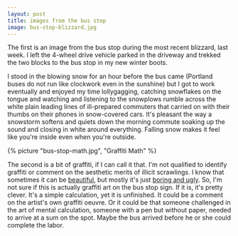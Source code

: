 ```yaml
---
layout: post
title: images from the bus stop
image: bus-stop-blizzard.jpg
---
```


<!--more-->

The first is an image from the bus stop during the most recent blizzard, last week.  I left the 4-wheel drive vehicle parked in the driveway and trekked the two blocks to the bus stop in my new winter boots.  

I stood in the blowing snow for an hour before the bus came (Portland buses do not run like clockwork even in the sunshine) but I got to work eventually and enjoyed my time lollygagging, catching snowflakes on the tongue and watching and listening to the snowplows rumble across the white plain leading lines of ill-prepared commuters that carried on with their thumbs on their phones in snow-covered cars.  It's pleasant the way a snowstorm softens and quiets down the morning commute soaking up the sound and closing in white around everything.  Falling snow makes it feel like you're inside even when you're outside.

{% picture "bus-stop-math.jpg", "Graffiti Math" %}

The second is a bit of graffiti, if I can call it that.  I'm not qualified to identify graffiti or comment on the aesthetic merits of illicit scrawlings.  I know that sometimes it can be <a href="http://www.google.com/images?q=banksy">beautiful</a>, but mostly it's just <a href="http://www.google.com/images?q=graffiti+tagging">boring and ugly</a>.  So, I'm not sure if this is actually graffiti art on the bus stop sign.  If it is, it's pretty clever.  It's a simple calculation, yet it is unfinished.  It could be a comment on the artist's own graffiti oeuvre.  Or it could be that someone challenged in the art of mental calculation, someone with a pen but without paper, needed to arrive at a sum on the spot.  Maybe the bus arrived before he or she could complete the labor.
